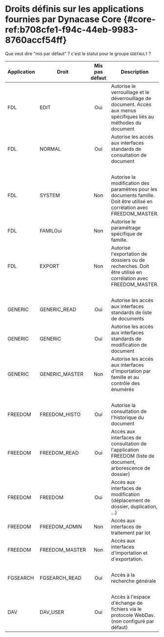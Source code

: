 # Droits définis sur les applications fournies par Dynacase Core {#core-ref:b708cfe1-f94c-44eb-9983-8760accf54ff}

<span class="fixme" data-assignedto="EBR">Que veut dire "mis par défaut" ? c'est
le statut pour le groupe `GDEFAULT` ?</span>

| Application | Droit          | Mis pas défaut | Description                                                                                                               |
| ----------- | -------------- | :------------: | ------------------------------------------------------------------------------------------------------------------------- |
| FDL         | EDIT           | Oui            | Autorise le verrouillage et le déverrouillage de document. Accès aux menus spécifiques liés au méthodes du document       |
| FDL         | NORMAL         | Oui            | Autorise les accès aux interfaces standards de consultation de document                                                   |
|             |                |                |                                                                                                                           |
| FDL         | SYSTEM         | Non            | Autorise la modification des paramètres pour les documents famille. Doit être utilisé en corrélation avec FREEDOM_MASTER. |
| FDL         | FAMILOui       | Non            | Autorise le paramétrage spécifique de famille.                                                                            |
| FDL         | EXPORT         | Non            | Autorise l'exportation de dossiers ou de recherches. Doit être utilisé en corrélation avec FREEDOM_MASTER.                |
|             |                |                |                                                                                                                           |
| GENERIC     | GENERIC_READ   | Oui            | Autorise les accès aux interfaces standards de liste de documents                                                         |
| GENERIC     | GENERIC        | Oui            | Autorise les accès aux interfaces standards de modification de document                                                   |
| GENERIC     | GENERIC_MASTER | Non            | Autorise les accès aux interfaces d'importation par famille et au contrôle des énumérés                                   |
|             |                |                |                                                                                                                           |
| FREEDOM     | FREEDOM_HISTO  | Oui            | Autorise la consultation de l'historique du document                                                                      |
| FREEDOM     | FREEDOM_READ   | Oui            | Accès aux interfaces de consultation de l'application FREEDOM (liste de document, arborescence de dossier)                |
| FREEDOM     | FREEDOM        | Oui            | Accès aux interfaces de modification (déplacement de dossier, duplication, ...)                                           |
| FREEDOM     | FREEDOM_ADMIN  | Non            | Accès aux interfaces de traitement par lot                                                                                |
| FREEDOM     | FREEDOM_MASTER | Non            | Accès aux interfaces d'importation et d'exportation.                                                                      |
|             |                |                |                                                                                                                           |
| FGSEARCH    | FGSEARCH_READ  | Oui            | Accès à la recherche générale                                                                                             |
|             |                |                |                                                                                                                           |
| DAV         | DAV_USER       | Oui            | Accès à l'espace d'échange de fichiers via le protocole WebDav. (non configuré par défaut)                                |

